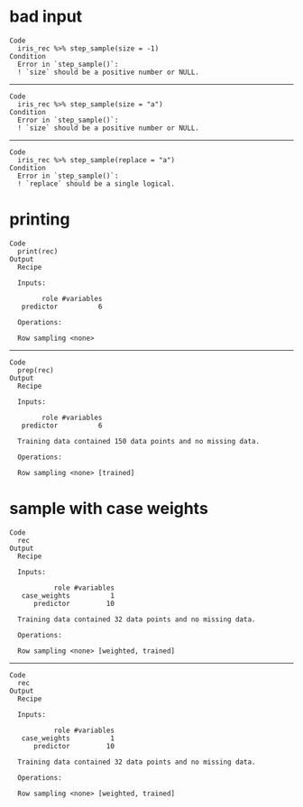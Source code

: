 # bad input

    Code
      iris_rec %>% step_sample(size = -1)
    Condition
      Error in `step_sample()`:
      ! `size` should be a positive number or NULL.

---

    Code
      iris_rec %>% step_sample(size = "a")
    Condition
      Error in `step_sample()`:
      ! `size` should be a positive number or NULL.

---

    Code
      iris_rec %>% step_sample(replace = "a")
    Condition
      Error in `step_sample()`:
      ! `replace` should be a single logical.

# printing

    Code
      print(rec)
    Output
      Recipe
      
      Inputs:
      
            role #variables
       predictor          6
      
      Operations:
      
      Row sampling <none>

---

    Code
      prep(rec)
    Output
      Recipe
      
      Inputs:
      
            role #variables
       predictor          6
      
      Training data contained 150 data points and no missing data.
      
      Operations:
      
      Row sampling <none> [trained]

# sample with case weights

    Code
      rec
    Output
      Recipe
      
      Inputs:
      
               role #variables
       case_weights          1
          predictor         10
      
      Training data contained 32 data points and no missing data.
      
      Operations:
      
      Row sampling <none> [weighted, trained]

---

    Code
      rec
    Output
      Recipe
      
      Inputs:
      
               role #variables
       case_weights          1
          predictor         10
      
      Training data contained 32 data points and no missing data.
      
      Operations:
      
      Row sampling <none> [weighted, trained]

